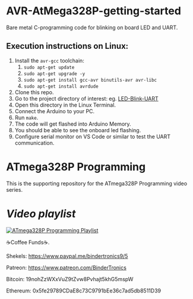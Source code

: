 # AVR-AtMega328P-getting-started
Bare metal C-programming code for blinking on board LED and UART.

## Execution instructions on Linux:
1. Install the ```avr-gcc``` toolchain:
      1. ```sudo apt-get update```
      2. ```sudo apt-get upgrade -y```
      3. ```sudo apt-get install gcc-avr binutils-avr avr-libc```
      4. ```sudo apt-get install avrdude```
3. Clone this repo.
4. Go to the project directory of interest: eg. [LED-Blink-UART]()
5. Open this directory in the Linux Terminal.
6. Connect the Arduino to your PC.
7. Run ```make```.
8. The code will get flashed into Arduino Memory.
9. You should be able to see the onboard led flashing.
10. Configure serial monitor on VS Code or similar to test the UART communication.


# **ATmega328P Programming**

This is the supporting repository for the ATmega328P Programming video series.

# *Video playlist*

[![ATmega328P Programming Playlist](https://img.youtube.com/vi/BHryCFw2U30/0.jpg)](https://www.youtube.com/watch?v=BHryCFw2U30&list=PLtuqBdbsL-DvbB6QAGgoGBAEsGuXfGFoF "ATmega328P Programming Playlist")


☕Coffee Funds☕.

Shekels: 
https://www.paypal.me/bindertronics9/5

Patreon:
https://www.patreon.com/BinderTronics

Bitcoin: 
19nohZzWXxVuZ9tZvw8Pvhajt5khG5mspW

Ethereum: 
0x5fe29789CDaE8c73C9791bEe36c7ad5db8511D39 

